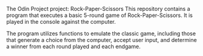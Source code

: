 The Odin Project project: Rock-Paper-Scissors
This repository contains a program that executes a basic 5-round game of Rock-Paper-Scissors. It is played in the console against the computer.

The program utilizes functions to emulate the classic game, including those that generate a choice from the computer, accept user input, and determine a winner from each round played and each endgame.